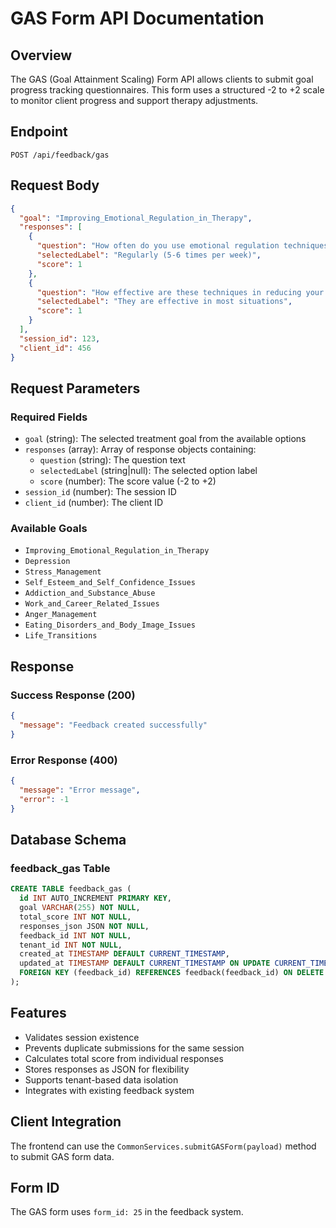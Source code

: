# GAS Form API Documentation

## Overview
The GAS (Goal Attainment Scaling) Form API allows clients to submit goal progress tracking questionnaires. This form uses a structured -2 to +2 scale to monitor client progress and support therapy adjustments.

## Endpoint
```
POST /api/feedback/gas
```

## Request Body
```json
{
  "goal": "Improving_Emotional_Regulation_in_Therapy",
  "responses": [
    {
      "question": "How often do you use emotional regulation techniques?",
      "selectedLabel": "Regularly (5-6 times per week)",
      "score": 1
    },
    {
      "question": "How effective are these techniques in reducing your emotional distress?",
      "selectedLabel": "They are effective in most situations",
      "score": 1
    }
  ],
  "session_id": 123,
  "client_id": 456
}
```

## Request Parameters

### Required Fields
- `goal` (string): The selected treatment goal from the available options
- `responses` (array): Array of response objects containing:
  - `question` (string): The question text
  - `selectedLabel` (string|null): The selected option label
  - `score` (number): The score value (-2 to +2)
- `session_id` (number): The session ID
- `client_id` (number): The client ID

### Available Goals
- `Improving_Emotional_Regulation_in_Therapy`
- `Depression`
- `Stress_Management`
- `Self_Esteem_and_Self_Confidence_Issues`
- `Addiction_and_Substance_Abuse`
- `Work_and_Career_Related_Issues`
- `Anger_Management`
- `Eating_Disorders_and_Body_Image_Issues`
- `Life_Transitions`

## Response

### Success Response (200)
```json
{
  "message": "Feedback created successfully"
}
```

### Error Response (400)
```json
{
  "message": "Error message",
  "error": -1
}
```

## Database Schema

### feedback_gas Table
```sql
CREATE TABLE feedback_gas (
  id INT AUTO_INCREMENT PRIMARY KEY,
  goal VARCHAR(255) NOT NULL,
  total_score INT NOT NULL,
  responses_json JSON NOT NULL,
  feedback_id INT NOT NULL,
  tenant_id INT NOT NULL,
  created_at TIMESTAMP DEFAULT CURRENT_TIMESTAMP,
  updated_at TIMESTAMP DEFAULT CURRENT_TIMESTAMP ON UPDATE CURRENT_TIMESTAMP,
  FOREIGN KEY (feedback_id) REFERENCES feedback(feedback_id) ON DELETE CASCADE
);
```

## Features
- Validates session existence
- Prevents duplicate submissions for the same session
- Calculates total score from individual responses
- Stores responses as JSON for flexibility
- Supports tenant-based data isolation
- Integrates with existing feedback system

## Client Integration
The frontend can use the `CommonServices.submitGASForm(payload)` method to submit GAS form data.

## Form ID
The GAS form uses `form_id: 25` in the feedback system. 